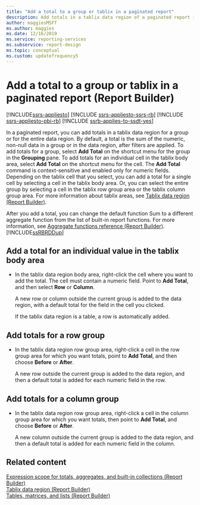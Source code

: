 ```yaml
---
title: "Add a total to a group or tablix in a paginated report"
description: Add totals in a tablix data region of a paginated report in Report Builder for a group or for the entire data region.
author: maggiesMSFT
ms.author: maggies
ms.date: 12/16/2019
ms.service: reporting-services
ms.subservice: report-design
ms.topic: conceptual
ms.custom: updatefrequency5
---
```

# Add a total to a group or tablix in a paginated report (Report Builder)

[!INCLUDE[ssrs-appliesto](../../includes/ssrs-appliesto.md)] [!INCLUDE [ssrs-appliesto-ssrs-rb](../../includes/ssrs-appliesto-ssrs-rb.md)] [!INCLUDE [ssrs-appliesto-pbi-rb](../../includes/ssrs-appliesto-pbi-rb.md)] [!INCLUDE [ssrb-applies-to-ssdt-yes](../../includes/ssrb-applies-to-ssdt-yes.md)]

 In a paginated report, you can add totals in a tablix data region for a group or for the entire data region. By default, a total is the sum of the numeric, non-null data in a group or in the data region, after filters are applied. To add totals for a group, select **Add Total** on the shortcut menu for the group in the **Grouping** pane. To add totals for an individual cell in the tablix body area, select **Add Total** on the shortcut menu for the cell. The **Add Total** command is context-sensitive and enabled only for numeric fields. Depending on the tablix cell that you select, you can add a total for a single cell by selecting a cell in the tablix body area. Or, you can select the entire group by selecting a cell in the tablix row group area or the tablix column group area. For more information about tablix areas, see [Tablix data region &#40;Report Builder&#41;](../../reporting-services/report-design/tablix-data-region-report-builder-and-ssrs.md).  
  
 After you add a total, you can change the default function Sum to a different aggregate function from the list of built-in report functions. For more information, see [Aggregate functions reference &#40;Report Builder&#41;](../../reporting-services/report-design/report-builder-functions-aggregate-functions-reference.md). [!INCLUDE[ssRBRDDup](../../includes/ssrbrddup-md.md)]  
  
## Add a total for an individual value in the tablix body area  
  
-   In the tablix data region body area, right-click the cell where you want to add the total. The cell must contain a numeric field. Point to **Add Total**, and then select **Row** or **Column**.  
  
     A new row or column outside the current group is added to the data region, with a default total for the field in the cell you clicked.  
  
     If the tablix data region is a table, a row is automatically added.  
  
## Add totals for a row group  
  
-   In the tablix data region row group area, right-click a cell in the row group area for which you want totals, point to **Add Total**, and then choose **Before** or **After**.  
  
     A new row outside the current group is added to the data region, and then a default total is added for each numeric field in the row.  
  
## Add totals for a column group  
  
-   In the tablix data region row group area, right-click a cell in the column group area for which you want totals, then point to **Add Total**, and choose **Before** or **After**.  
  
     A new column outside the current group is added to the data region, and then a default total is added for each numeric field in the column.  
  
## Related content
 [Expression scope for totals, aggregates, and built-in collections &#40;Report Builder&#41;](../../reporting-services/report-design/expression-scope-for-totals-aggregates-and-built-in-collections.md)   
 [Tablix data region &#40;Report Builder&#41;](../../reporting-services/report-design/tablix-data-region-report-builder-and-ssrs.md)   
 [Tables, matrices, and lists &#40;Report Builder&#41;](../../reporting-services/report-design/tables-matrices-and-lists-report-builder-and-ssrs.md)  
  
  
